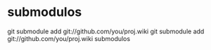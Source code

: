 # submodulos
git submodule add git://github.com/you/proj.wiki
git submodule add git://github.com/you/proj.wiki submodulos
